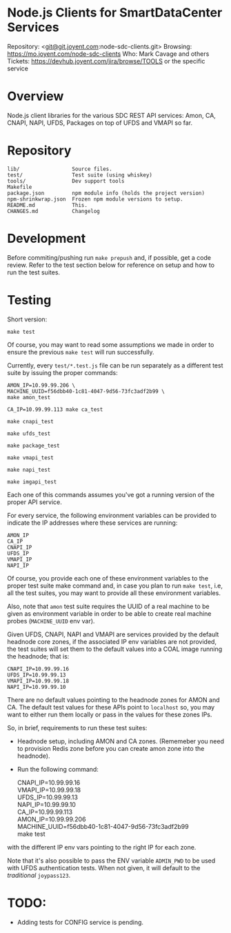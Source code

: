 # Node.js Clients for SmartDataCenter Services

Repository: <git@git.joyent.com:node-sdc-clients.git>
Browsing: <https://mo.joyent.com/node-sdc-clients>
Who: Mark Cavage and others
Tickets: <https://devhub.joyent.com/jira/browse/TOOLS> or the specific service


# Overview

Node.js client libraries for the various SDC REST API services: Amon, CA,
CNAPI, NAPI, UFDS, Packages on top of UFDS and VMAPI so far.

# Repository

    lib/                 Source files.
    test/                Test suite (using whiskey)
    tools/               Dev support tools
    Makefile
    package.json         npm module info (holds the project version)
    npm-shrinkwrap.json  Frozen npm module versions to setup.
    README.md            This.
    CHANGES.md           Changelog


# Development

Before commiting/pushing run `make prepush` and, if possible, get a code
review. Refer to the test section below for reference on setup and how to run
the test suites.

# Testing

Short version:

    make test

Of course, you may want to read some assumptions we made in order to ensure
the previous `make test` will run successfully.

Currently, every `test/*.test.js` file can be run separately as a different
test suite by issuing the proper commands:

    AMON_IP=10.99.99.206 \
    MACHINE_UUID=f56dbb40-1c81-4047-9d56-73fc3adf2b99 \
    make amon_test

    CA_IP=10.99.99.113 make ca_test

    make cnapi_test

    make ufds_test

    make package_test

    make vmapi_test

    make napi_test

    make imgapi_test

Each one of this commands assumes you've got a running version of the proper
API service.

For every service, the following environment variables can be provided to
indicate the IP addresses where these services are running:

    AMON_IP
    CA_IP
    CNAPI_IP
    UFDS_IP
    VMAPI_IP
    NAPI_IP

Of course, you provide each one of these environment variables to the proper
test suite make command and, in case you plan to run `make test`, i.e, all the
test suites, you may want to provide all these environment variables.

Also, note that `amon` test suite requires the UUID of a real machine to be
given as environment variable in order to be able to create real machine
probes (`MACHINE_UUID` env var).

Given UFDS, CNAPI, NAPI and VMAPI are services provided by the default headnode
core zones, if the associated IP env variables are not provided, the test
suites will set them to the default values into a COAL image running the
headnode; that is:

    CNAPI_IP=10.99.99.16
    UFDS_IP=10.99.99.13
    VMAPI_IP=10.99.99.18
    NAPI_IP=10.99.99.10

There are no default values pointing to the headnode zones for AMON and CA.
The default test values for these APIs point to `localhost` so, you may want
to either run them locally or pass in the values for these zones IPs.

So, in brief, requirements to run these test suites:

- Headnode setup, including AMON and CA zones. (Rememeber you need to provision
  Redis zone before you can create amon zone into the headnode).
- Run the following command:

    CNAPI_IP=10.99.99.16 \
    VMAPI_IP=10.99.99.18 \
    UFDS_IP=10.99.99.13 \
    NAPI_IP=10.99.99.10 \
    CA_IP=10.99.99.113 \
    AMON_IP=10.99.99.206 \
    MACHINE_UUID=f56dbb40-1c81-4047-9d56-73fc3adf2b99 \
    make test

with the different IP env vars pointing to the right IP for each zone.

Note that it's also possible to pass the ENV variable `ADMIN_PWD` to be used
with UFDS authentication tests. When not given, it will default to the
_traditional_ `joypass123`.

# TODO:

- Adding tests for CONFIG service is pending.

